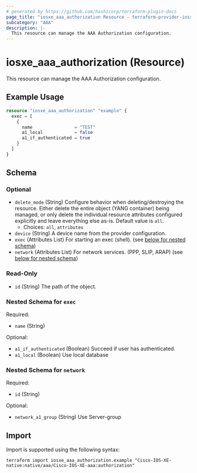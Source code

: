 ```yaml
---
# generated by https://github.com/hashicorp/terraform-plugin-docs
page_title: "iosxe_aaa_authorization Resource - terraform-provider-iosxe"
subcategory: "AAA"
description: |-
  This resource can manage the AAA Authorization configuration.
---
```


# iosxe_aaa_authorization (Resource)

This resource can manage the AAA Authorization configuration.

## Example Usage

```terraform
resource "iosxe_aaa_authorization" "example" {
  exec = [
    {
      name                = "TEST"
      a1_local            = false
      a1_if_authenticated = true
    }
  ]
}
```

<!-- schema generated by tfplugindocs -->
## Schema

### Optional

- `delete_mode` (String) Configure behavior when deleting/destroying the resource. Either delete the entire object (YANG container) being managed, or only delete the individual resource attributes configured explicitly and leave everything else as-is. Default value is `all`.
  - Choices: `all`, `attributes`
- `device` (String) A device name from the provider configuration.
- `exec` (Attributes List) For starting an exec (shell). (see [below for nested schema](#nestedatt--exec))
- `network` (Attributes List) For network services. (PPP, SLIP, ARAP) (see [below for nested schema](#nestedatt--network))

### Read-Only

- `id` (String) The path of the object.

<a id="nestedatt--exec"></a>
### Nested Schema for `exec`

Required:

- `name` (String)

Optional:

- `a1_if_authenticated` (Boolean) Succeed if user has authenticated.
- `a1_local` (Boolean) Use local database


<a id="nestedatt--network"></a>
### Nested Schema for `network`

Required:

- `id` (String)

Optional:

- `network_a1_group` (String) Use Server-group

## Import

Import is supported using the following syntax:

```shell
terraform import iosxe_aaa_authorization.example "Cisco-IOS-XE-native:native/aaa/Cisco-IOS-XE-aaa:authorization"
```
